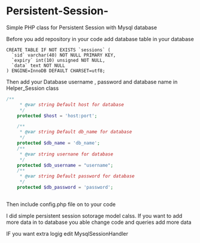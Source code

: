 # Persistent-Session-
Simple PHP class for Persistent Session with Mysql database

Before you add repository in your code add database table in your database 


```mysql
CREATE TABLE IF NOT EXISTS `sessions` (
  `sid` varchar(40) NOT NULL PRIMARY KEY,
  `expiry` int(10) unsigned NOT NULL,
  `data` text NOT NULL
) ENGINE=InnoDB DEFAULT CHARSET=utf8;
```

Then add your Database username , password and database name in Helper_Session class


```php
/**
     * @var string Default host for database
     */
    protected $host = 'host:port';

    /**
     * @var string Default db_name for database
     */
    protected $db_name = 'db_name';
    /**
     * @var string usernane for database
     */
    protected $db_username = "username";
    /**
     * @var string Default password for database
     */
    protected $db_password = 'password';
    
```
    
Then include config.php file on to your code 


I did simple persistent session sotorage model calss. If you want to add more data in to database you able change code and queries add more data 

IF you want extra logig edit MysqlSessionHandler 

    
    
